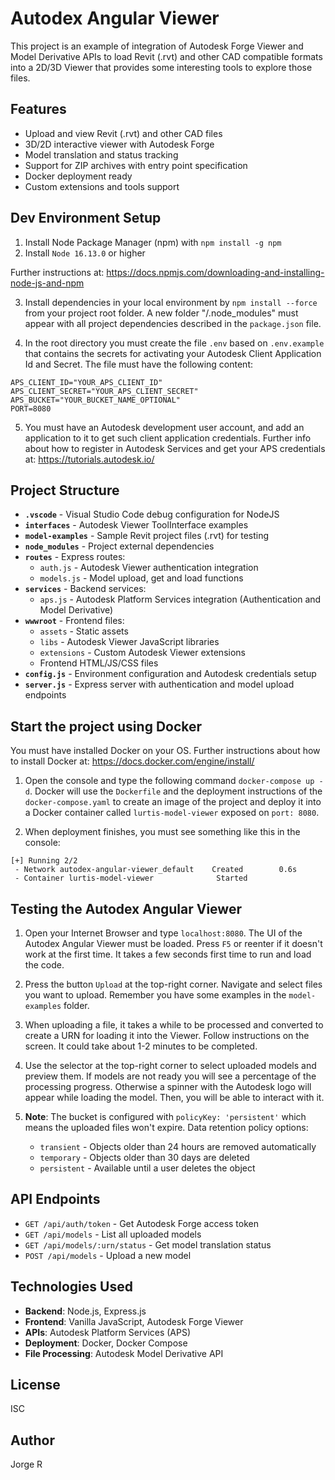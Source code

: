 # Autodex Angular Viewer

This project is an example of integration of Autodesk Forge Viewer and Model Derivative APIs to load Revit (.rvt) and other CAD compatible formats into a 2D/3D Viewer that provides some interesting tools to explore those files.

## Features

- Upload and view Revit (.rvt) and other CAD files
- 3D/2D interactive viewer with Autodesk Forge
- Model translation and status tracking
- Support for ZIP archives with entry point specification
- Docker deployment ready
- Custom extensions and tools support

## Dev Environment Setup

1. Install Node Package Manager (npm) with `npm install -g npm`
2. Install `Node 16.13.0` or higher

Further instructions at: https://docs.npmjs.com/downloading-and-installing-node-js-and-npm

3. Install dependencies in your local environment by `npm install --force` from your project root folder. A new folder "/.node_modules" must appear with all project dependencies described in the `package.json` file.

4. In the root directory you must create the file `.env` based on `.env.example` that contains the secrets for activating your Autodesk Client Application Id and Secret. The file must have the following content:

```
APS_CLIENT_ID="YOUR_APS_CLIENT_ID"
APS_CLIENT_SECRET="YOUR_APS_CLIENT_SECRET"
APS_BUCKET="YOUR_BUCKET_NAME_OPTIONAL"
PORT=8080
``` 

5. You must have an Autodesk development user account, and add an application to it to get such client application credentials. Further info about how to register in Autodesk Services and get your APS credentials at: https://tutorials.autodesk.io/

## Project Structure

- **`.vscode`** - Visual Studio Code debug configuration for NodeJS
- **`interfaces`** - Autodesk Viewer ToolInterface examples
- **`model-examples`** - Sample Revit project files (.rvt) for testing
- **`node_modules`** - Project external dependencies
- **`routes`** - Express routes:
  - `auth.js` - Autodesk Viewer authentication integration
  - `models.js` - Model upload, get and load functions
- **`services`** - Backend services:
  - `aps.js` - Autodesk Platform Services integration (Authentication and Model Derivative)
- **`wwwroot`** - Frontend files:
  - `assets` - Static assets
  - `libs` - Autodesk Viewer JavaScript libraries
  - `extensions` - Custom Autodesk Viewer extensions
  - Frontend HTML/JS/CSS files
- **`config.js`** - Environment configuration and Autodesk credentials setup
- **`server.js`** - Express server with authentication and model upload endpoints

## Start the project using Docker

You must have installed Docker on your OS. Further instructions about how to install Docker at: https://docs.docker.com/engine/install/

1. Open the console and type the following command `docker-compose up -d`. Docker will use the `Dockerfile` and the deployment instructions of the `docker-compose.yaml` to create an image of the project and deploy it into a Docker container called `lurtis-model-viewer` exposed on `port: 8080`.

2. When deployment finishes, you must see something like this in the console:

```
[+] Running 2/2
 - Network autodex-angular-viewer_default    Created        0.6s 
 - Container lurtis-model-viewer              Started
```

## Testing the Autodex Angular Viewer

1. Open your Internet Browser and type `localhost:8080`. The UI of the Autodex Angular Viewer must be loaded. Press `F5` or reenter if it doesn't work at the first time. It takes a few seconds first time to run and load the code.

2. Press the button `Upload` at the top-right corner. Navigate and select files you want to upload. Remember you have some examples in the `model-examples` folder.

3. When uploading a file, it takes a while to be processed and converted to create a URN for loading it into the Viewer. Follow instructions on the screen. It could take about 1-2 minutes to be completed.

4. Use the selector at the top-right corner to select uploaded models and preview them. If models are not ready you will see a percentage of the processing progress. Otherwise a spinner with the Autodesk logo will appear while loading the model. Then, you will be able to interact with it.

5. **Note**: The bucket is configured with `policyKey: 'persistent'` which means the uploaded files won't expire. Data retention policy options:
   - `transient` - Objects older than 24 hours are removed automatically
   - `temporary` - Objects older than 30 days are deleted
   - `persistent` - Available until a user deletes the object

## API Endpoints

- `GET /api/auth/token` - Get Autodesk Forge access token
- `GET /api/models` - List all uploaded models
- `GET /api/models/:urn/status` - Get model translation status
- `POST /api/models` - Upload a new model

## Technologies Used

- **Backend**: Node.js, Express.js
- **Frontend**: Vanilla JavaScript, Autodesk Forge Viewer
- **APIs**: Autodesk Platform Services (APS)
- **Deployment**: Docker, Docker Compose
- **File Processing**: Autodesk Model Derivative API

## License

ISC

## Author

Jorge R
